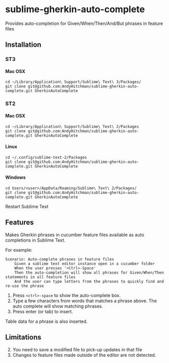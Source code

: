 sublime-gherkin-auto-complete
=============================

Provides auto-completion for Given/When/Then/And/But phrases in feature files

Installation
------------
### ST3

#### Mac OSX

    cd ~/Library/Application\ Support/Sublime\ Text\ 3/Packages/
    git clone git@github.com:AndyHitchman/sublime-gherkin-auto-complete.git GherkinAutoComplete

### ST2
#### Mac OSX

    cd ~/Library/Application\ Support/Sublime\ Text\ 2/Packages
    git clone git@github.com:AndyHitchman/sublime-gherkin-auto-complete.git GherkinAutoComplete

#### Linux

    cd ~/.config/sublime-text-2/Packages
    git clone git@github.com:AndyHitchman/sublime-gherkin-auto-complete.git GherkinAutoComplete

#### Windows

    cd Users/<user>/AppData/Roaming/Sublime\ Text\ 2/Packages/
    git clone git@github.com:AndyHitchman/sublime-gherkin-auto-complete.git GherkinAutoComplete

Restart Sublime Text 

Features
--------
Makes Gherkin phrases in cucumber feature files available as auto completions in Sublime Text.

For example:

    Scenario: Auto-complete phrases in feature files
        Given a sublime text editor instance open in a cucumber folder
        When the user presses '<Ctrl>-Space'
        Then the auto-completion will show all phrases for Given/When/Then statements in all feature files
        And the user can type letters from the phrases to quickly find and re-use the phrase

1. Press `<ctrl>-space` to show the auto-complete box.
2. Type a few characters from words that matches a phrase above. The auto complete will show matching phrases.
3. Press enter (or tab) to insert. 

Table data for a phrase is also inserted.

Limitations
-----------
2. You need to save a modified file to pick-up updates in that file
3. Changes to feature files made outside of the editor are not detected.
